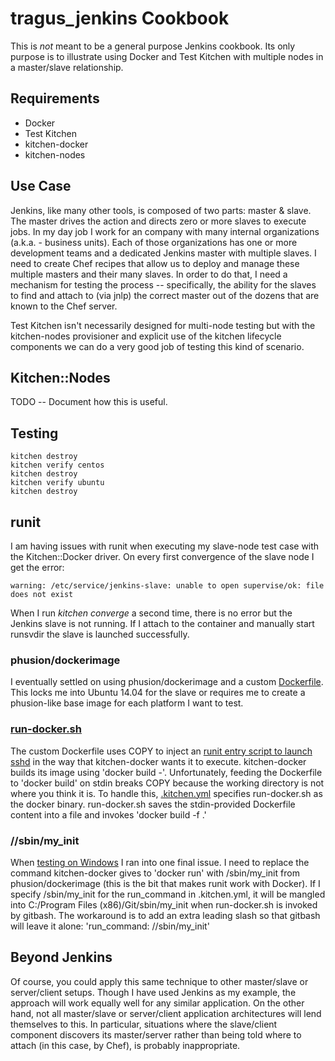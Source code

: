 tragus_jenkins Cookbook
=========================

This is *not* meant to be a general purpose Jenkins cookbook. Its only purpose is to illustrate using Docker and Test Kitchen with multiple nodes in a master/slave relationship.

Requirements
------------
- Docker
- Test Kitchen
- kitchen-docker
- kitchen-nodes

Use Case
--------

Jenkins, like many other tools, is composed of two parts: master & slave. The master drives the action and directs zero or more slaves to execute jobs. In my day job I work for an company with many internal organizations (a.k.a. - business units). Each of those organizations has one or more development teams and a dedicated Jenkins master with multiple slaves. I need to create Chef recipes that allow us to deploy and manage these multiple masters and their many slaves. In order to do that, I need a mechanism for testing the process -- specifically, the ability for the slaves to find and attach to (via jnlp) the correct master out of the dozens that are known to the Chef server.

Test Kitchen isn't necessarily designed for multi-node testing but with the kitchen-nodes provisioner and explicit use of the kitchen lifecycle components we can do a very good job of testing this kind of scenario.

Kitchen::Nodes
--------------

TODO -- Document how this is useful.

Testing
-------

```
kitchen destroy
kitchen verify centos
kitchen destroy
kitchen verify ubuntu
kitchen destroy
```

runit
-----

I am having issues with runit when executing my slave-node test case with the Kitchen::Docker driver. On every first convergence of the slave node I get the error:
```
warning: /etc/service/jenkins-slave: unable to open supervise/ok: file does not exist
```
When I run _kitchen converge_ a second time, there is no error but the Jenkins slave is not running. If I attach to the container and manually start runsvdir the slave is launched successfully.

### phusion/dockerimage

I eventually settled on using phusion/dockerimage and a custom [Dockerfile](test/docker/Dockerfile-phusion). This locks me into Ubuntu 14.04 for the slave or requires me to create a phusion-like base image for each platform I want to test.

### [run-docker.sh](run-docker.sh)

The custom Dockerfile uses COPY to inject an [runit entry script to launch sshd](test/docker/tk-sshd.sh) in the way that kitchen-docker wants it to execute. kitchen-docker builds its image using 'docker build -'. Unfortunately, feeding the Dockerfile to 'docker build' on stdin breaks COPY because the working directory is not where you think it is. To handle this, [.kitchen.yml](.kitchen.yml) specifies run-docker.sh as the docker binary. run-docker.sh saves the stdin-provided Dockerfile content into a file and invokes 'docker build -f <filename> .'

### //sbin/my_init

When [testing on Windows](../Developing-With-Windows-TestKitchen-and-Docker.md) I ran into one final issue. I need to replace the command kitchen-docker gives to 'docker run' with /sbin/my_init from phusion/dockerimage (this is the bit that makes runit work with Docker). If I specify /sbin/my_init for the run_command in .kitchen.yml, it will be mangled into C:/Program Files (x86)/Git/sbin/my_init when run-docker.sh is invoked by gitbash. The workaround is to add an extra leading slash so that gitbash will leave it alone: 'run_command: //sbin/my_init'

Beyond Jenkins
--------------

Of course, you could apply this same technique to other master/slave or server/client setups. Though I have used Jenkins as my example, the approach will work equally well for any similar application. On the other hand, not all master/slave or server/client application architectures will lend themselves to this. In particular, situations where the slave/client component discovers its master/server rather than being told where to attach (in this case, by Chef), is probably inappropriate.
